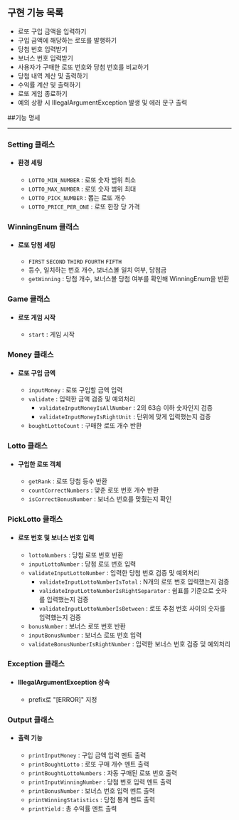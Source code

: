 ## 구현 기능 목록
- 로또 구입 금액을 입력하기
- 구입 금액에 해당하는 로또를 발행하기
- 당첨 번호 입력받기
- 보너스 번호 입력받기
- 사용자가 구매한 로또 번호와 당첨 번호를 비교하기
- 당첨 내역 계산 및 출력하기
- 수익률 계산 및 출력하기
- 로또 게임 종료하기
- 예외 상황 시 IllegalArgumentException 발생 및 에러 문구 출력

##기능 명세
- --

### **Setting 클래스**
- #### **환경 세팅**
    - ```LOTTO_MIN_NUMBER``` : 로또 숫자 범위 최소
    - ```LOTTO_MAX_NUMBER``` : 로또 숫자 범위 최대
    - ```LOTTO_PICK_NUMBER``` : 뽑는 로또 개수
    - ```LOTTO_PRICE_PER_ONE``` : 로또 한장 당 가격
  
### **WinningEnum 클래스**
- #### **로또 당첨 세팅**
    - ```FIRST``` ```SECOND``` ```THIRD``` ```FOURTH``` ```FIFTH```
    - 등수, 일치하는 번호 개수, 보너스볼 일치 여부, 당첨금
    - ```getWinning``` : 당첨 개수, 보너스볼 당첨 여부를 확인해 WinningEnum을 반환

### **Game 클래스**
- #### **로또 게임 시작**
    - ```start``` : 게임 시작

### **Money 클래스**
- #### **로또 구입 금액**
    - ```inputMoney``` : 로또 구입할 금액 입력
    - ```validate``` : 입력한 금액 검증 및 예외처리
      - ```validateInputMoneyIsAllNumber``` : 2의 63승 이하 숫자인지 검증
      - ```validateInputMoneyIsRightUnit``` : 단위에 맞게 입력했는지 검증
    - ```boughtLottoCount``` : 구매한 로또 개수 반환

### **Lotto 클래스**
- #### **구입한 로또 객체**
    - ```getRank``` : 로또 당첨 등수 반환
    - ```countCorrectNumbers``` : 맞춘 로또 번호 개수 반환
    - ```isCorrectBonusNumber``` : 보너스 번호를 맞췄는지 확인

### **PickLotto 클래스**
- #### **로또 번호 및 보너스 번호 입력**
    - ```lottoNumbers``` : 당첨 로또 번호 반환
    - ```inputLottoNumber``` : 당첨 로또 번호 입력
    - ```validateInputLottoNumber``` : 입력한 당첨 번호 검증 및 예외처리
      - ```validateInputLottoNumberIsTotal``` : N개의 로또 번호 입력했는지 검증
      - ```validateInputLottoNumberIsRightSeparator``` : 쉼표를 기준으로 숫자를 입력했는지 검증 
      - ```validateInputLottoNumberIsBetween``` : 로또 추첨 번호 사이의 숫자를 입력했는지 검증
    - ```bonusNumber``` : 보너스 로또 번호 반환
    - ```inputBonusNumber``` : 보너스 로또 번호 입력
    - ```validateBonusNumberIsRightNumber``` : 입력한 보너스 번호 검증 및 예외처리

### **Exception 클래스**
- #### **IllegalArgumentException 상속**
    - prefix로 "[ERROR]" 지정
    
### **Output 클래스**
- #### **출력 기능**
    - ```printInputMoney``` : 구입 금액 입력 멘트 출력
    - ```printBoughtLotto``` : 로또 구매 개수 멘트 출력
    - ```printBoughtLottoNumbers``` : 자동 구매된 로또 번호 출력
    - ```printInputWinningNumber``` : 당첨 번호 입력 멘트 출력
    - ```printBonusNumber``` : 보너스 번호 입력 멘트 출력
    - ```printWinningStatistics``` : 당첨 통계 멘트 출력
    - ```printYield``` : 총 수익률 멘트 출력 

